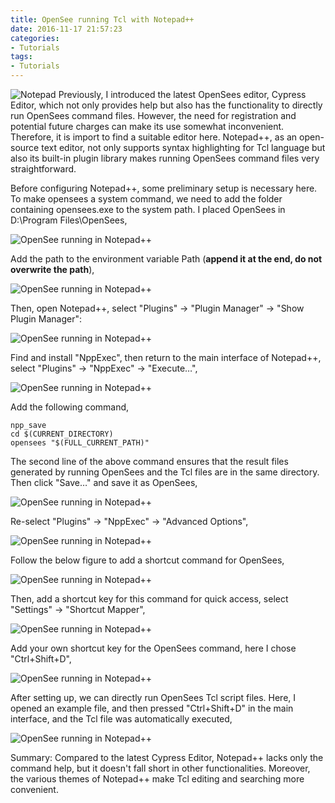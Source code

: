 ```yaml
---
title: OpenSee running Tcl with Notepad++
date: 2016-11-17 21:57:23
categories:
- Tutorials
tags:
- Tutorials
---
```


![Notepad](/uploads/images/0000/Notepad.jpg)
Previously, I introduced the latest OpenSees editor, Cypress Editor, which not only provides help but also has the functionality to directly run OpenSees command files. However, the need for registration and potential future charges can make its use somewhat inconvenient. Therefore, it is import to find a suitable editor here. Notepad++, as an open-source text editor, not only supports syntax highlighting for Tcl language but also its built-in plugin library makes running OpenSees command files very straightforward.

<!-- more -->

Before configuring Notepad++, some preliminary setup is necessary here. To make opensees a system command, we need to add the folder containing opensees.exe to the system path. I placed OpenSees in D:\Program Files\OpenSees,

![OpenSee running in Notepad++](/uploads/images/2016/OpenseesRunningInNotepad1.png)

Add the path to the environment variable Path (**append it at the end, do not overwrite the path**),

![OpenSee running in Notepad++](/uploads/images/2016/OpenseesRunningInNotepad2.png)

Then, open Notepad++, select "Plugins" -> "Plugin Manager" -> "Show Plugin Manager":

![OpenSee running in Notepad++](/uploads/images/2016/OpenseesRunningInNotepad3.png)

Find and install "NppExec", then return to the main interface of Notepad++, select "Plugins" -> "NppExec" -> "Execute…",

![OpenSee running in Notepad++](/uploads/images/2016/OpenseesRunningInNotepad4.png)

Add the following command,

```
npp_save
cd $(CURRENT_DIRECTORY)
opensees "$(FULL_CURRENT_PATH)"
```

The second line of the above command ensures that the result files generated by running OpenSees and the Tcl files are in the same directory. Then click "Save…" and save it as OpenSees,

![OpenSee running in Notepad++](/uploads/images/2016/OpenseesRunningInNotepad5.png)

Re-select "Plugins" -> "NppExec" -> "Advanced Options",

![OpenSee running in Notepad++](/uploads/images/2016/OpenseesRunningInNotepad6.png)

Follow the below figure to add a shortcut command for OpenSees,

![OpenSee running in Notepad++](/uploads/images/2016/OpenseesRunningInNotepad7.png)

Then, add a shortcut key for this command for quick access, select "Settings" -> "Shortcut Mapper",

![OpenSee running in Notepad++](/uploads/images/2016/OpenseesRunningInNotepad8.png)

Add your own shortcut key for the OpenSees command, here I chose "Ctrl+Shift+D",

![OpenSee running in Notepad++](/uploads/images/2016/OpenseesRunningInNotepad9.png)

After setting up, we can directly run OpenSees Tcl script files. Here, I opened an example file, and then pressed "Ctrl+Shift+D" in the main interface, and the Tcl file was automatically executed,

![OpenSee running in Notepad++](/uploads/images/2016/OpenseesRunningInNotepad10.png)

Summary: Compared to the latest Cypress Editor, Notepad++ lacks only the command help, but it doesn't fall short in other functionalities. Moreover, the various themes of Notepad++ make Tcl editing and searching more convenient.
